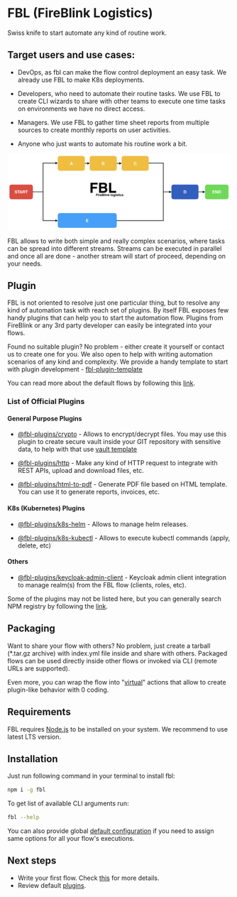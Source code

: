 # FBL \(FireBlink Logistics\)

Swiss knife to start automate any kind of routine work.

## Target users and use cases:

- DevOps, as fbl can make the flow control deployment an easy task.
  We already use FBL to make K8s deployments.

- Developers, who need to automate their routine tasks.
  We use FBL to create CLI wizards to share with other teams to execute one time tasks on environments we have no direct access.

- Managers. We use FBL to gather time sheet reports from multiple sources to create monthly reports on user activities.

- Anyone who just wants to automate his routine work a bit.

![Sample Flow](assets/sample_flow.png)

FBL allows to write both simple and really complex scenarios, where tasks can be spread into different streams.
Streams can be executed in parallel and once all are done - another stream will start of proceed, depending on your needs.

## Plugin

FBL is not oriented to resolve just one particular thing, but to resolve any kind of automation task with reach set of plugins. By itself FBL exposes few handy plugins that can help you to start the automation flow. Plugins from FireBlink or any 3rd party developer can easily be integrated into your flows.

Found no suitable plugin? No problem - either create it yourself or contact us to create one for you.
We also open to help with writing automation scenarios of any kind and complexity. We provide a handy template to start with plugin development - [fbl-plugin-template](https://github.com/FireBlinkLTD/fbl-plugin-template)

You can read more about the default flows by following this [link](plugins/README.md).

### List of Official Plugins

#### General Purpose Plugins

- [@fbl-plugins/crypto](https://www.npmjs.com/package/@fbl-plugins/crypto) - Allows to encrypt/decrypt files. You may use this plugin to create secure vault inside your GIT repository with sensitive data, to help with that use [vault template](https://github.com/FireBlinkLTD/fbl-vault-flow-template)

- [@fbl-plugins/http](https://www.npmjs.com/package/@fbl-plugins/http) - Make any kind of HTTP request to integrate with REST APIs, upload and download files, etc.

- [@fbl-plugins/html-to-pdf](https://www.npmjs.com/package/@fbl-plugins/html-to-pdf) - Generate PDF file based on HTML template. You can use it to generate reports, invoices, etc.

#### K8s (Kubernetes) Plugins

- [@fbl-plugins/k8s-helm](https://www.npmjs.com/package/@fbl-plugins/k8s-helm) - Allows to manage helm releases.

- [@fbl-plugins/k8s-kubectl](https://www.npmjs.com/package/@fbl-plugins/k8s-kubectl) - Allows to execute kubectl commands (apply, delete, etc)

#### Others

- [@fbl-plugins/keycloak-admin-client](https://www.npmjs.com/package/@fbl-plugins/keycloak-admin-client) - Keycloak admin client integration to manage realm(s) from the FBL flow (clients, roles, etc).

Some of the plugins may not be listed here, but you can generally search NPM registry by following the [link](https://www.npmjs.com/search?q=fbl%20plugins).

## Packaging

Want to share your flow with others? No problem, just create a tarball (\*.tar.gz archive) with index.yml file inside and share with others.
Packaged flows can be used directly inside other flows or invoked via CLI (remote URLs are supported).

Even more, you can wrap the flow into "[virtual](plugins/flow.md#action-handler-virtual)" actions that allow to create plugin-like behavior with 0 coding.

## Requirements

FBL requires [Node.js](https://nodejs.org) to be installed on your system. We recommend to use latest LTS version.

## Installation

Just run following command in your terminal to install fbl:

```bash
npm i -g fbl
```

To get list of available CLI arguments run:

```bash
fbl --help
```

You can also provide global [default configuration](global-config.md) if you need to assign same options for all your flow's executions.

## Next steps

- Write your first flow. Check [this](flows/hello-world.md) for more details.
- Review default [plugins](plugins/README.md).
